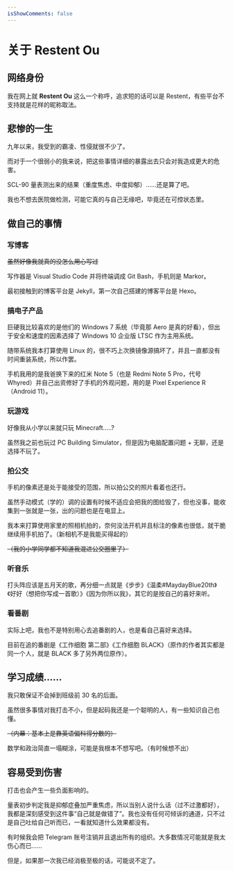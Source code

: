 ```yaml
---
isShowComments: false
---
```


# 关于 Restent Ou

## 网络身份

我在网上就 **Restent Ou** 这么一个称呼，追求短的话可以是 Restent，有些平台不支持就是花样的昵称取法。

## 悲惨的一生

九年以来，我受到的霸凌、性侵就很不少了。

而对于一个很弱小的我来说，把这些事情详细的暴露出去只会对我造成更大的危害。

SCL-90 量表测出来的结果（重度焦虑、中度抑郁）......还是算了吧。

我也不想去医院做检测，可能它真的与自己无缘吧，毕竟还在可控状态里。

## 做自己的事情

### 写博客

~~虽然好像我就真的没怎么用心写过~~

写作器是 Visual Studio Code 并将终端调成 Git Bash，手机则是 Markor。

最初接触到的博客平台是 Jekyll，第一次自己搭建的博客平台是 Hexo。

### 搞电子产品

巨硬我比较喜欢的是他们的 Windows 7 系统（毕竟那 Aero 是真的好看），但出于安全和速度的因素选择了 Windows 10 企业版 LTSC 作为主用系统。

随带系统我本打算使用 Linux 的，很不巧上次换镜像源搞坏了，并且一直都没有时间重装系统，所以作罢。

手机我用的是我爸换下来的红米 Note 5（也是 Redmi Note 5 Pro，代号 Whyred）并自己出资修好了手机的外观问题，用的是 Pixel Experience R（Android 11）。

### 玩游戏

好像我从小学以来就只玩 Minecraft.....?

虽然我之前也玩过 PC Building Simulator，但是因为电脑配置问题 + 无聊，还是选择不玩了。

### 拍公交

手机的像素还是处于能接受的范围，所以拍公交的照片看着也还行。

虽然手动模式（学的）调的设置有时候不适应会把我的图给毁了，但也没事，能收集到一张就是一张，出的问题也是在电显上。

我本来打算使用家里的照相机拍的，奈何没法开机并且标注的像素也很低，就干脆继续用手机拍了。（新相机不是我能买得起的）

~~（我的小学同学都不知道我混进公交圈里了）~~

### 听音乐

打头阵应该是五月天的歌，再分细一点就是《步步》《温柔#MaydayBlue20th》《好好（想把你写成一首歌）》《因为你所以我》，其它的是按自己的喜好来听。

### 看番剧

实际上吧，我也不是特别用心去追番剧的人，也是看自己喜好来选择。

目前在追的番剧是《工作细胞 第二部》《工作细胞 BLACK》（原作的作者其实都是同一个人，就是 BLACK 多了另外两位原作）。

## 学习成绩......

我只敢保证不会掉到班级前 30 名的后面。

虽然很多事情对我打击不小，但是起码我还是一个聪明的人，有一些知识自己也懂。

~~（内幕：基本上是靠英语偏科得分数的）~~

数学和政治简直一塌糊涂，可能是我根本不想写吧。（有时候想不出）

## 容易受到伤害

打击也会产生一些负面影响的。

量表初步判定我是抑郁症叠加严重焦虑，所以当别人说什么话（过不过激都好），我都是深刻感受到这件事“自己就是做错了”。我也没有任何可倾诉的通道，只不过是自己吐给自己听而已，一看就知道什么效果都没有。

有时候我会把 Telegram 账号注销并且退出所有的组织。大多数情况可能就是我太伤心而已......

但是，如果那一次我已经消极至极的话，可能说不定了。